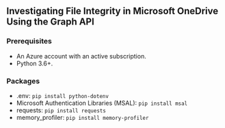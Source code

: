 ## Investigating File Integrity in Microsoft OneDrive Using the Graph API

### Prerequisites
- An Azure account with an active subscription.
- Python 3.6+.

### Packages
- .env: `pip install python-dotenv`
- Microsoft Authentication Libraries (MSAL): `pip install msal`
- requests: `pip install requests`
- memory_profiler: `pip install memory-profiler`
